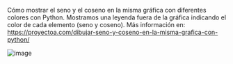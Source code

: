 Cómo mostrar el seno y el coseno en la misma gráfica con diferentes colores con Python. Mostramos una leyenda fuera de la gráfica indicando el color de cada elemento (seno y coseno). Más información en: https://proyectoa.com/dibujar-seno-y-coseno-en-la-misma-grafica-con-python/

![image](https://github.com/user-attachments/assets/ae4618f6-1f5f-4d73-9234-ee55ccc2acae)

